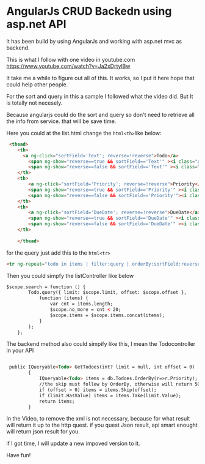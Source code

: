 AngularJs CRUD Backedn using asp.net API
============

It has been build by using AngularJs and working with asp.net mvc as backend.

This is what I follow with one video in youtube.com https://www.youtube.com/watch?v=Ja2xDrtylBw

It take me a while to figure out all of this. It works, so I put it here hope that could help other people.

For the sort and query in this a sample I followed what the video did. But It is totally not necesely.

Because angularjs could do the sort and query so don't need to retrieve all the info from service. that will be save time.

Here you could at the list.html change the ```html<th>```like below:
```html
 <thead>
    <th>
      <a ng-click="sortField='Text'; reverse=!reverse">Todo</a> 
        <span ng-show="reverse==true && sortField=='Text'" ><i class="glyphicon glyphicon-arrow-down"></i></span>
        <span ng-show="reverse==false && sortField=='Text'" ><i class="glyphicon glyphicon-arrow-up"></i></span>       
    </th>
    <th>
        <a ng-click="sortField='Priority'; reverse=!reverse">Priority</a>     
        <span ng-show="reverse==true && sortField=='Priority'" ><i class="glyphicon glyphicon-arrow-down"></i></span>
        <span ng-show="reverse==false && sortField=='Priority'"><i class="glyphicon glyphicon-arrow-up"></i></span>       
    </th>
    <th>
        <a ng-click="sortField='DueDate'; reverse=!reverse">DueDate</a>   
        <span ng-show="reverse==true && sortField=='DueDate'" ><i class ="glyphicon glyphicon-arrow-down"></i></span>
        <span ng-show="reverse==false && sortField=='DueDate'" ><i class="glyphicon glyphicon-arrow-up"></i></span>       
    </th>
  
    </thead>
```
    
for the query just add this to the ```html<tr>```
```html
<tr ng-repeat="todo in items | filter:query | orderBy:sortField:reverse">
```
Then you could simpfy the listController like below
```html
$scope.search = function () {
        Todo.query({ limit: $scope.limit, offset: $scope.offset },
            function (items) {
                var cnt = items.length;
                $scope.no_more = cnt < 20;
                $scope.items = $scope.items.concat(items);
            }
        );
    };
```  

The backend method also could simpify like this, I mean the Todocontroller in your API
```html

 public IQueryable<Todo> GetTodoes(int? limit = null, int offset = 0)
        {
            IQueryable<Todo> items = db.Todoes.OrderBy(r=>r.Priority);
            //the skip must follew by OrderBy, otherwise will return 500 error
            if (offset > 0) items = items.Skip(offset);
            if (limit.HasValue) items = items.Take(limit.Value);
            return items;
        }

```

In the Video, to remove the xml is not necessary, because for what result will return it up to the http quest. if you quest Json result, api smart enought will return json result for you.

  if I got time, I will update a new impoved version to it.
  
  Have fun!

